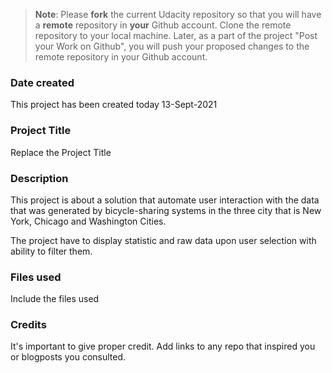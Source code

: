 >**Note**: Please **fork** the current Udacity repository so that you will have a **remote** repository in **your** Github account. Clone the remote repository to your local machine. Later, as a part of the project "Post your Work on Github", you will push your proposed changes to the remote repository in your Github account.

### Date created
This project has been created today 13-Sept-2021
### Project Title
Replace the Project Title

### Description
This project is about a solution that automate user interaction with the data that was generated by bicycle-sharing systems in the three city that is New York, Chicago and Washington Cities.

The project have to display statistic and raw data upon user selection with ability to filter them.

### Files used
Include the files used

### Credits
It's important to give proper credit. Add links to any repo that inspired you or blogposts you consulted.

